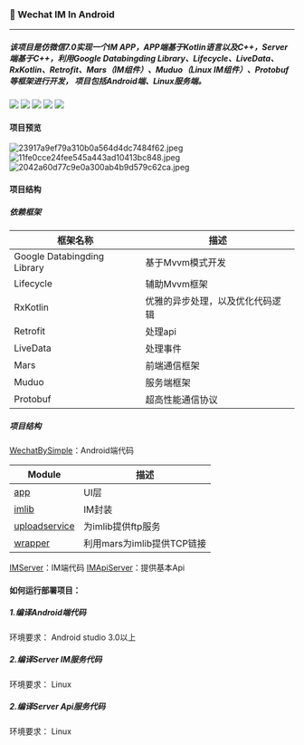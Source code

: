 ### 🚀 Wechat IM In Android 
* * *
##### 该项目是仿微信7.0实现一个IM APP，APP端基于Kotlin语言以及C++，Server端基于C++，利用Google Databingding Library、Lifecycle、LiveData、RxKotlin、Retrofit、Mars（IM组件）、Muduo（Linux IM组件）、Protobuf 等框架进行开发， 项目包括Android端、Linux服务端。

[![](https://storage.dreambigcareer.com/simple/mars-v1.2.2-red.svg)](https://www.baidu.com) [![](https://storage.dreambigcareer.com/simple/muduo-v2.0.0-blue.svg)](https://www.baidu.com)  [![](https://storage.dreambigcareer.com/simple/mvvm-databinding%20-yellowgreen.svg)](https://www.baidu.com)  [![](https://storage.dreambigcareer.com/simple/kotlin-1.3.11-orange.svg)](https://www.baidu.com) [![](https://storage.dreambigcareer.com/simple/wechat-7.0.0-brightgreen.svg)](https://www.baidu.com) 

#### 项目预览
![23917a9ef79a310b0a564d4dc7484f62.jpeg](en-resource://database/859:0)![11fe0cce24fee545a443ad10413bc848.jpeg](en-resource://database/865:0)![2042a60d77c9e0a300ab4b9d579c62ca.jpeg](en-resource://database/863:0)

#### 项目结构
##### 依赖框架
| 框架名称 |描述  |
| --- | --- |
| Google Databingding Library |基于Mvvm模式开发  |
| Lifecycle | 辅助Mvvm框架 |
| RxKotlin | 优雅的异步处理，以及优化代码逻辑 |
| Retrofit | 处理api |
| LiveData | 处理事件 |
| Mars | 前端通信框架 |
| Muduo | 服务端框架 |
| Protobuf | 超高性能通信协议 |
##### 项目结构
[WechatBySimple](https://github.com/ftylitak/qzxing)：Android端代码

| Module |描述  |
| --- | --- |
| [app](https://github.com/ftylitak/qzxing) |UI层  |
| [imlib](https://github.com/ftylitak/qzxing) | IM封装 |
| [uploadservice](https://github.com/ftylitak/qzxing) | 为imlib提供ftp服务 |
| [wrapper](https://github.com/ftylitak/qzxing) | 利用mars为imlib提供TCP链接|

[IMServer](https://github.com/ftylitak/qzxing)：IM端代码
[IMApiServer](https://github.com/ftylitak/qzxing)：提供基本Api
#### 如何运行部署项目：
##### 1.编译Android端代码
环境要求：
Android studio 3.0以上
##### 2.编译Server IM服务代码
环境要求：
Linux
##### 2.编译Server Api服务代码
环境要求：
Linux
